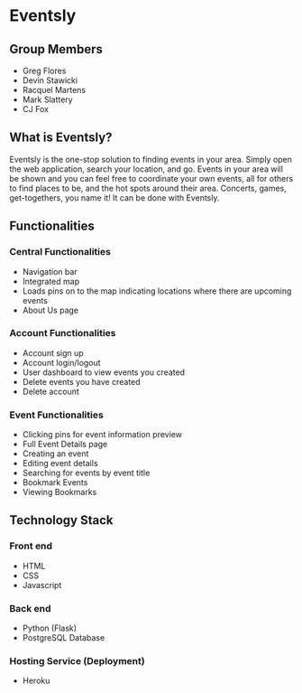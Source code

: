 # Eventsly

## Group Members

* Greg Flores
* Devin Stawicki
* Racquel Martens
* Mark Slattery
* CJ Fox

## What is Eventsly?

Eventsly is the one-stop solution to finding events in your area. Simply open the web application, search your location, and go. 
Events in your area will be shown and you can feel free to coordinate your own events, all for others to find places to be, and the hot spots around their area. Concerts, games, get-togethers, you name it! It can be done with Eventsly.

## Functionalities
### Central Functionalities
* Navigation bar
* Integrated map
* Loads pins on to the map indicating locations where there are upcoming events
* About Us page

### Account Functionalities
* Account sign up
* Account login/logout
* User dashboard to view events you created
* Delete events you have created
* Delete account

### Event Functionalities
* Clicking pins for event information preview
* Full Event Details page
* Creating an event
* Editing event details
* Searching for events by event title
* Bookmark Events
* Viewing Bookmarks

## Technology Stack
### Front end
- HTML
- CSS
- Javascript

### Back end
- Python (Flask)
- PostgreSQL Database

### Hosting Service (Deployment)
- Heroku
